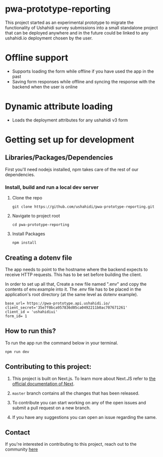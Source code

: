 # pwa-prototype-reporting
This project started as an experimental prototype to migrate the functionality of Ushahidi survey submissions into a small standalone project that can be deployed anywhere and in the future could be linked to any ushahidi.io deployment chosen by the user.

# Offline support
- Supports loading the form while offline if you have used the app in the past
- Saving form responses while offline and syncing the response with the backend when the user is online

# Dynamic attribute loading
- Loads the deployment attributes for any ushahidi v3 form

# Getting set up for development

## Libraries/Packages/Dependencies

First you'll need nodejs installed,
npm takes care of the rest of our dependencies.


### Install, build and run a local dev server
1. Clone the repo

    ```git clone https://github.com/ushahidi/pwa-prototype-reporting.git```

2. Navigate to project root

    ```cd pwa-prototype-reporting```

4. Install Packages

    ``` npm install ```

## Creating a dotenv file

The app needs to point to the hostname where the backend expects to receive HTTP requests. This has to be set before building the client.

In order to set up all that, Create a new file named ".env" and copy the contents of env.example into it. The .env file has to be placed in the application's root directory (at the same level as dotenv example).

```
base_url= https://pwa-prototype.api.ushahidi.io/
client_secret='35e7f0bca957836d05ca0492211b0ac707671261'
client_id = 'ushahidiui' 
form_id= 1
```
## How to run this?

To run the app run the command below in your terminal.

```npm run dev```


## Contributing to this project:

1. This project is built on Next.js. To learn more about Next.JS refer to [the official documentation of Next](https://nextjs.org/docs). 

2. ```master``` branch contains all the changes that has been released.

3. To contribute you can start working on any of the open issues and submit a pull request on a new branch.

4. If you have any suggestions you can open an issue regarding the same.

## Contact

 If you're interested in contributing to this project, reach out to the community [here](https://gitter.im/ushahidi/Community)
